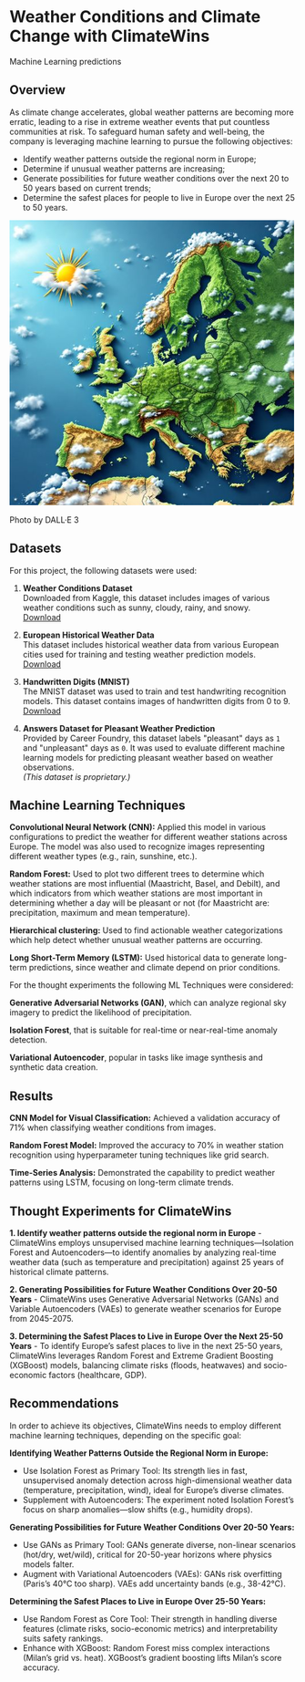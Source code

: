 # **Weather Conditions and Climate Change with ClimateWins**
Machine Learning predictions

## **Overview**
As climate change accelerates, global weather patterns are becoming more erratic, leading to a rise in extreme weather events that put countless communities at risk.
To safeguard human safety and well-being, the company is leveraging machine learning to pursue the following objectives:
* Identify weather patterns outside the regional norm in Europe;
* Determine if unusual weather patterns are increasing;
* Generate possibilities for future weather conditions over the next 20 to 50 years based on current trends;
* Determine the safest places for people to live in Europe over the next 25 to 50 years.

![Euro](Pics/Europe-sm.jpg)

Photo by DALL·E 3

## **Datasets**

For this project, the following datasets were used:

1. **Weather Conditions Dataset**  
   Downloaded from Kaggle, this dataset includes images of various weather conditions such as sunny, cloudy, rainy, and snowy.  
   [Download](https://www.kaggle.com/datasets/pratik2901/multiclass-weather-dataset)

2. **European Historical Weather Data**  
   This dataset includes historical weather data from various European cities used for training and testing weather prediction models.  
   [Download](https://s3.amazonaws.com/coach-courses-us/public/courses/da-spec-ml/Scripts/A1/Dataset-weather-prediction-dataset-processed.csv)

3. **Handwritten Digits (MNIST)**  
   The MNIST dataset was used to train and test handwriting recognition models. This dataset contains images of handwritten digits from 0 to 9.  
   [Download](https://en.wikipedia.org/wiki/MNIST_database)

4. **Answers Dataset for Pleasant Weather Prediction**  
   Provided by Career Foundry, this dataset labels "pleasant" days as `1` and "unpleasant" days as `0`. It was used to evaluate different machine learning models for predicting pleasant weather based on weather observations.  
   *(This dataset is proprietary.)*

## **Machine Learning Techniques**

**Convolutional Neural Network (CNN):** Applied this model in various configurations to predict the weather for different weather stations across Europe.
The model was also used to recognize images representing different weather types (e.g., rain, sunshine, etc.).

**Random Forest:** Used to plot two different trees to determine which weather stations are most influential (Maastricht, Basel, and Debilt), and
which indicators from which weather stations are most important in determining whether a day will be pleasant or not (for Maastricht are: precipitation, maximum and mean temperature).

**Hierarchical clustering:** Used to find actionable weather categorizations which help detect whether unusual weather patterns are occurring.

**Long Short-Term Memory (LSTM):** Used historical data to generate long-term predictions, since weather and climate depend on prior conditions.

For the thought experiments the following ML Techniques were considered:

**Generative Adversarial Networks (GAN)**, which can analyze regional sky imagery to predict the likelihood of precipitation.

**Isolation Forest**, that is suitable for real-time or near-real-time anomaly detection.

**Variational Autoencoder**, popular in tasks like image synthesis and synthetic data creation.


## Results

**CNN Model for Visual Classification:** Achieved a validation accuracy of 71% when classifying weather conditions from images.

**Random Forest Model:** Improved the accuracy to 70% in weather station recognition using hyperparameter tuning techniques like grid search.

**Time-Series Analysis:** Demonstrated the capability to predict weather patterns using LSTM, focusing on long-term climate trends.


## Thought Experiments for ClimateWins

**1. Identify weather patterns outside the regional norm in Europe** - ClimateWins employs unsupervised machine learning techniques—Isolation Forest and Autoencoders—to identify anomalies by analyzing real-time weather data (such as temperature and precipitation) against 25 years of historical climate patterns.
 
**2. Generating Possibilities for Future Weather Conditions Over 20-50 Years** - ClimateWins uses Generative Adversarial Networks (GANs) and Variable Autoencoders (VAEs) to generate weather scenarios for Europe from 2045-2075.

**3. Determining the Safest Places to Live in Europe Over the Next 25-50 Years** - To identify Europe’s safest places to live in the next 25-50 years, ClimateWins leverages Random Forest and Extreme Gradient Boosting (XGBoost) models, balancing climate risks (floods, heatwaves) and socio-economic factors (healthcare, GDP).

## **Recommendations**

In order to achieve its objectives, ClimateWins needs to employ different machine learning techniques, depending on the specific goal:

**Identifying Weather Patterns Outside the Regional Norm in Europe:**

- Use Isolation Forest as Primary Tool: Its strength lies in fast, unsupervised anomaly detection across high-dimensional weather data (temperature, precipitation, wind), ideal for Europe’s diverse climates. 
- Supplement with Autoencoders: The experiment noted Isolation Forest’s focus on sharp anomalies—slow shifts (e.g., humidity drops).

**Generating Possibilities for Future Weather Conditions Over 20-50 Years:**
  
- Use GANs as Primary Tool: GANs generate diverse, non-linear scenarios (hot/dry, wet/wild), critical for 20-50-year horizons where physics models falter.
- Augment with Variational Autoencoders (VAEs): GANs risk overfitting (Paris’s 40°C too sharp). VAEs add uncertainty bands (e.g., 38-42°C).

**Determining the Safest Places to Live in Europe Over 25-50 Years:**

- Use Random Forest as Core Tool: Their strength in handling diverse features (climate risks, socio-economic metrics) and interpretability suits safety rankings.
- Enhance with XGBoost: Random Forest miss complex interactions (Milan’s grid vs. heat). XGBoost’s gradient boosting lifts Milan’s score accuracy.




